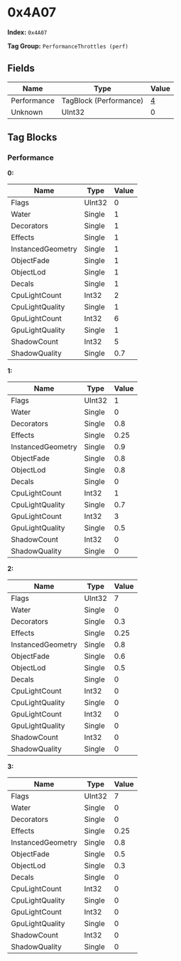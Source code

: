 # 0x4A07

**Index:** ```0x4A07```

**Tag Group:** ```PerformanceThrottles (perf)```

## Fields

Name	| Type	| Value
---	|---	|---	|
Performance	|TagBlock (Performance)	|[4](#performance)
Unknown	|UInt32	|0


## Tag Blocks

### Performance

**0:**

Name	| Type	| Value
---	|---	|---	|
Flags	|UInt32	|0
Water	|Single	|1
Decorators	|Single	|1
Effects	|Single	|1
InstancedGeometry	|Single	|1
ObjectFade	|Single	|1
ObjectLod	|Single	|1
Decals	|Single	|1
CpuLightCount	|Int32	|2
CpuLightQuality	|Single	|1
GpuLightCount	|Int32	|6
GpuLightQuality	|Single	|1
ShadowCount	|Int32	|5
ShadowQuality	|Single	|0.7


**1:**

Name	| Type	| Value
---	|---	|---	|
Flags	|UInt32	|1
Water	|Single	|0
Decorators	|Single	|0.8
Effects	|Single	|0.25
InstancedGeometry	|Single	|0.9
ObjectFade	|Single	|0.8
ObjectLod	|Single	|0.8
Decals	|Single	|0
CpuLightCount	|Int32	|1
CpuLightQuality	|Single	|0.7
GpuLightCount	|Int32	|3
GpuLightQuality	|Single	|0.5
ShadowCount	|Int32	|0
ShadowQuality	|Single	|0


**2:**

Name	| Type	| Value
---	|---	|---	|
Flags	|UInt32	|7
Water	|Single	|0
Decorators	|Single	|0.3
Effects	|Single	|0.25
InstancedGeometry	|Single	|0.8
ObjectFade	|Single	|0.6
ObjectLod	|Single	|0.5
Decals	|Single	|0
CpuLightCount	|Int32	|0
CpuLightQuality	|Single	|0
GpuLightCount	|Int32	|0
GpuLightQuality	|Single	|0
ShadowCount	|Int32	|0
ShadowQuality	|Single	|0


**3:**

Name	| Type	| Value
---	|---	|---	|
Flags	|UInt32	|7
Water	|Single	|0
Decorators	|Single	|0
Effects	|Single	|0.25
InstancedGeometry	|Single	|0.8
ObjectFade	|Single	|0.5
ObjectLod	|Single	|0.3
Decals	|Single	|0
CpuLightCount	|Int32	|0
CpuLightQuality	|Single	|0
GpuLightCount	|Int32	|0
GpuLightQuality	|Single	|0
ShadowCount	|Int32	|0
ShadowQuality	|Single	|0


